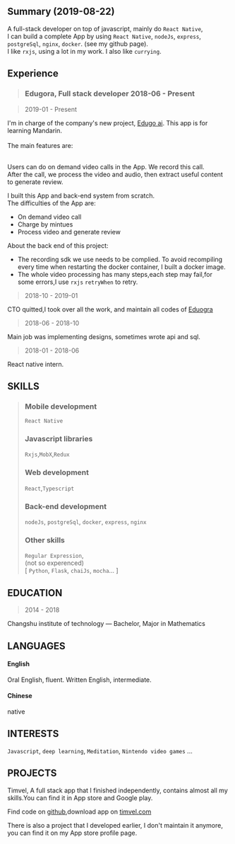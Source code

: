## Summary (2019-08-22)

A full-stack developer on top of javascript, mainly do `React Native`,
<br/>
I can build a complete App by using `React Native`, `nodeJs`, `express`, `postgreSql`, `nginx`, `docker`. (see my github page).
<br/>I like `rxjs`, using a lot in my work. I also like `currying`.

## Experience

> ### Edugora, Full stack developer 2018-06 - Present

> 2019-01 - Present

I'm in charge of the company's new project, [Edugo ai](https://apps.apple.com/cn/app/id1460558223). This app is for learning Mandarin.
<br/>
<br/>The main features are:

<br/>Users can do on demand video calls in the App. We record this call.
<br/>After the call, we process the video and audio, then extract useful content to generate review.

I built this App and back-end system from scratch.
<br/>
The difficulties of the App are:

- On demand video call
- Charge by mintues
- Process video and generate review

About the back end of this project:

- The recording sdk we use needs to be complied. To avoid recompiling every time when restarting the docker container, I built a docker image.
- The whole video processing has many steps,each step may fail,for some errors,I use `rxjs` `retryWhen` to retry.

> 2018-10 - 2019-01

CTO quitted,I took over all the work, and maintain all codes of [Eduogra](https://itunes.apple.com/cn/app/id1253306402?mt=8)

> 2018-06 - 2018-10

Main job was implementing designs, sometimes wrote api and sql.

> 2018-01 - 2018-06

React native intern.

## SKILLS

> ### Mobile development
>
> `React Native`
>
> ### Javascript libraries
>
> `Rxjs`,`MobX`,`Redux`
>
> ### Web development
>
> `React`,`Typescript`
>
> ### Back-end development
>
> `nodeJs`, `postgreSql`, `docker`, `express`, `nginx`
>
> ### Other skills
>
> `Regular Expression`,
> <br/>
> (not so experenced)
> <br/>[ `Python`, `Flask`, `chaiJs`, `mocha`... ]

## EDUCATION

> 2014 - 2018

Changshu institute of technology — Bachelor, Major in Mathematics

## LANGUAGES

#### English

Oral English, fluent. Written English, intermediate.

#### Chinese

native

## INTERESTS

`Javascript`, `deep learning`, `Meditation`, `Nintendo video games` ...

## PROJECTS

Timvel, A full stack app that I finished independently, contains almost all my skills.You can find it in App store and Google play.

Find code on [github](https://github.com/Singloo/timvel),download app on [timvel.com](https://timvel.com)

There is also a project that I developed earlier, I don't maintain it anymore, you can find it on my App store profile page.

~~~Some people may think that I know too much and I'm not proficient in any skill. I think it only shows that I spent more time on study.~~~
